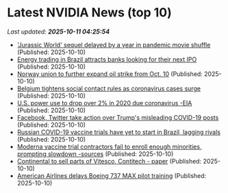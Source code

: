 # Latest NVIDIA News (top 10)
_Last updated: **2025-10-11 04:25:54**_

- ['Jurassic World' sequel delayed by a year in pandemic movie shuffle](https://biztoc.com/x/c5bc3ee6800be5aa) (Published: 2025-10-10)
- [Energy trading in Brazil attracts banks looking for their next IPO](https://biztoc.com/x/ad84ca89358b3323) (Published: 2025-10-10)
- [Norway union to further expand oil strike from Oct. 10](https://biztoc.com/x/5cb8a665d532c544) (Published: 2025-10-10)
- [Belgium tightens social contact rules as coronavirus cases surge](https://biztoc.com/x/c8963099b6370cef) (Published: 2025-10-10)
- [U.S. power use to drop over 2% in 2020 due coronavirus -EIA](https://biztoc.com/x/42472bf265116bb3) (Published: 2025-10-10)
- [Facebook, Twitter take action over Trump's misleading COVID-19 posts](https://biztoc.com/x/6edf31b9c20439e3) (Published: 2025-10-10)
- [Russian COVID-19 vaccine trials have yet to start in Brazil, lagging rivals](https://biztoc.com/x/251f614449c9efe3) (Published: 2025-10-10)
- [Moderna vaccine trial contractors fail to enroll enough minorities, prompting slowdown -sources](https://biztoc.com/x/3226a86c17aaa909) (Published: 2025-10-10)
- [Continental to sell parts of Vitesco, Contitech - paper](https://biztoc.com/x/54bd2667044d9e7e) (Published: 2025-10-10)
- [American Airlines delays Boeing 737 MAX pilot training](https://biztoc.com/x/dbd5992acea3dab5) (Published: 2025-10-10)

